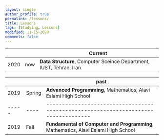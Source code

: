 ```yaml
---
layout: single
author_profile: true
permalink: /lessons/
title: Lessons
tags: [Studying, Lessons]
modified: 11-15-2020
comments: false
---
```


|    |    | **Current**                                                             |
|----|----|-------------------------------------------------------------------------------|
|2020| now| **Data Structure**, Computer Sceince Department, IUST, Tehran, Iran |



|     |      |**past**                                                               |
|-----|----  |----------------------------------------------------------------------------------|
|2019 |Spring| **Advanced Programming**, Mathematics, Alavi Eslami High School |
|-----|----  |----------------------------------------------------------------------------------|
|2019 |Fall  | **Fundamental of Computer and Programming**, Mathematics, Alavi Eslami High School |

